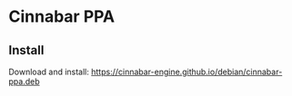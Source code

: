 # Cinnabar PPA

## Install

Download and install: https://cinnabar-engine.github.io/debian/cinnabar-ppa.deb
